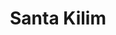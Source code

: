 ---
title: "Santa Kilim"
url: /santa-fe/santa-kilim-camino-del-monte-sol/
shop: interior decoration
---